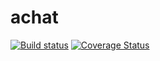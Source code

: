 # achat

[![Build status][travis-image]][travis-url]
[![Coverage Status][coveralls-image]][coveralls-url]



[travis-image]: https://img.shields.io/travis/cainrus/achat.svg?style=flat-square
[travis-url]: https://travis-ci.org/cainrus/achat
[coveralls-image]: https://img.shields.io/coveralls/cainrus/achat.svg?style=flat-square
[coveralls-url]: https://coveralls.io/r/cainrus/achat
